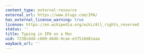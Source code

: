 ```yaml
---
content_type: external-resource
external_url: https://www.blugs.com/IPA/
has_external_license_warning: true
license: https://en.wikipedia.org/wiki/All_rights_reserved
status: ''
title: Typing in IPA on a Mac
uid: 7238cdd4-c609-464b-9cae-e37518d81aaa
wayback_url: ''
---
```

